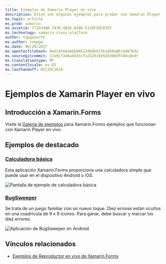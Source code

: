 ```yaml
---
title: Ejemplos de Xamarin Player en vivo
description: Estos son algunos ejemplos para probar con Xamarin Player en vivo.
ms.topic: article
ms.prod: xamarin
ms.assetid: C71D34AD-747B-4826-838D-5138F5DCD7EF
ms.technology: xamarin-cross-platform
author: topgenorth
ms.author: toopge
ms.date: 06/20/2017
ms.openlocfilehash: 0e624568a86b08522d68b923b2d60a86144870da
ms.sourcegitcommit: 17a9cf246a4d33cfa232016992b308df540c8e4f
ms.translationtype: MT
ms.contentlocale: es-ES
ms.lasthandoff: 03/29/2018
---
```

# <a name="xamarin-live-player-samples"></a>Ejemplos de Xamarin Player en vivo

## <a name="get-started-with-xamarinforms"></a>Introducción a Xamarin.Forms

Visite la [Galería de ejemplos](https://developer.xamarin.com/samples/xamarin-live-player/all/) para Xamarin.Forms ejemplos que funcionan con Xamarin Player en vivo.

## <a name="featured-samples"></a>Ejemplos de destacado

### <a name="basic-calculatorhttpsdeveloperxamarincomsamplesmobileliveplayerbasiccalculator"></a>[Calculadora básica](https://developer.xamarin.com/samples/mobile/LivePlayer/BasicCalculator/)

Esta aplicación Xamarin.Forms proporciona una calculadora simple que puede usar en el dispositivo Android o iOS.

![Pantalla de ejemplo de calculadora básica](samples-images/basic-calculator-sml.png)

### <a name="bugsweeperhttpsdeveloperxamarincomsamplesmobileliveplayerbugsweeperlp"></a>[BugSweeper](https://developer.xamarin.com/samples/mobile/LivePlayer/BugSweeperLP/)

Se trata de un juego familiar con un nuevo toque. Diez errores están ocultos en una cuadrícula de 9 x 9 iconos. Para ganar, debe buscar y marcar los diez errores.

![Aplicación de BugSweeper en Android](samples-images/bugsweeper-sml.png)



## <a name="related-links"></a>Vínculos relacionados

- [Ejemplos de Reproductor en vivo de Xamarin.Forms](https://developer.xamarin.com/samples/xamarin-live-player/all/)
